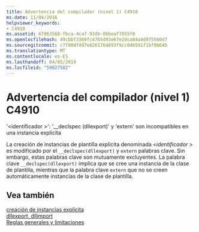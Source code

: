 ```yaml
---
title: Advertencia del compilador (nivel 1) C4910
ms.date: 11/04/2016
helpviewer_keywords:
- C4910
ms.assetid: 67963560-fbca-4ca7-93db-06beaf7055f0
ms.openlocfilehash: 49cbbf3369fc4765d93e67e2dca84a4d975560d7
ms.sourcegitcommit: c7f90df497e6261764893f9cc04b5d1f1bf0b64b
ms.translationtype: MT
ms.contentlocale: es-ES
ms.lasthandoff: 04/05/2019
ms.locfileid: "59027582"
---
```

# <a name="compiler-warning-level-1-c4910"></a>Advertencia del compilador (nivel 1) C4910

'\<identificador >': '__declspec (dllexport)' y 'extern' son incompatibles en una instancia explícita

La creación de instancias de plantilla explícita denominada  *\<identificador >* es modificado por el `__declspec(dllexport)` y `extern` palabras clave. Sin embargo, estas palabras clave son mutuamente excluyentes. La palabra clave `__declspec(dllexport)` implica que se cree una instancia de la clase de plantilla, mientras que la palabra clave `extern` que no se creen automáticamente instancias de la clase de plantilla.

## <a name="see-also"></a>Vea también

[creación de instancias explícita](../../cpp/explicit-instantiation.md)<br/>
[dllexport, dllimport](../../cpp/dllexport-dllimport.md)<br/>
[Reglas generales y limitaciones](../../cpp/general-rules-and-limitations.md)